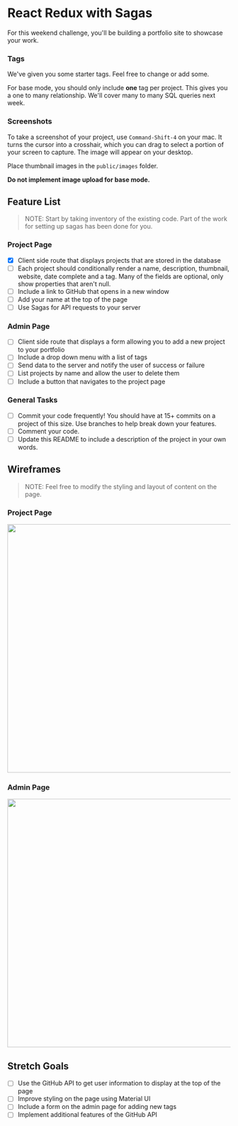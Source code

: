 # React Redux with Sagas

For this weekend challenge, you'll be building a portfolio site to showcase your work. 

### Tags

We've given you some starter tags. Feel free to change or add some.

For base mode, you should only include **one** tag per project. This gives you a one to many relationship. We'll cover many to many SQL queries next week. 

### Screenshots

To take a screenshot of your project, use `Command-Shift-4` on your mac. It turns the cursor into a crosshair, which you can drag to select a portion of your screen to capture. The image will appear on your desktop.

Place thumbnail images in the `public/images` folder. 

**Do not implement image upload for base mode.**


## Feature List

> NOTE: Start by taking inventory of the existing code. Part of the work for setting up sagas has been done for you.


### Project Page

- [x] Client side route that displays projects that are stored in the database
- [ ] Each project should conditionally render a name, description, thumbnail, website, date complete and a tag. Many of the fields are optional, only show properties that aren't null.
- [ ] Include a link to GitHub that opens in a new window
- [ ] Add your name at the top of the page
- [ ] Use Sagas for API requests to your server

### Admin Page

- [ ] Client side route that displays a form allowing you to add a new project to your portfolio
- [ ] Include a drop down menu with a list of tags
- [ ] Send data to the server and notify the user of success or failure
- [ ] List projects by name and allow the user to delete them
- [ ] Include a button that navigates to the project page

### General Tasks

- [ ] Commit your code frequently! You should have at 15+ commits on a project of this size. Use branches to help break down your features.
- [ ] Comment your code.
- [ ] Update this README to include a description of the project in your own words.

## Wireframes

> NOTE: Feel free to modify the styling and layout of content on the page. 

### Project Page

<img src="https://github.com/PrimeAcademy/weekend-6-portfolio/raw/master/wireframes/project_page.png" width="560">


### Admin Page

<img src="https://github.com/PrimeAcademy/weekend-6-portfolio/raw/master/wireframes/admin_page.png" width="560">

## Stretch Goals

- [ ] Use the GitHub API to get user information to display at the top of the page
- [ ] Improve styling on the page using Material UI
- [ ] Include a form on the admin page for adding new tags
- [ ] Implement additional features of the GitHub API
